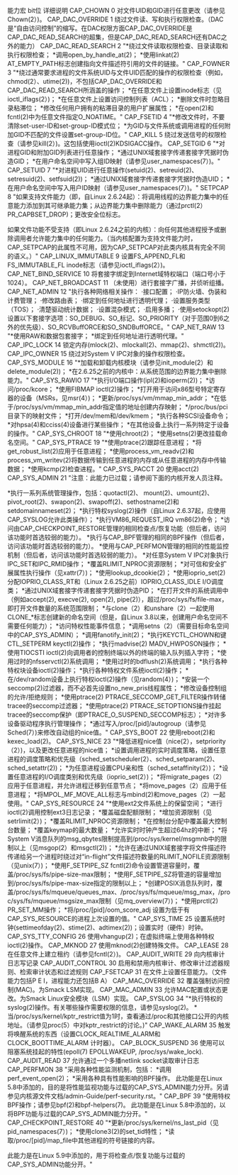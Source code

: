 能力宏	bit位	详细说明
CAP_CHOWN	0	对文件UID和GID进行任意更改（请参见Chown(2）)。
CAP_DAC_OVERRIDE	1	绕过文件读、写和执行权限检查。（DAC是“自由访问控制”的缩写。在DAC权限方面CAP_DAC_OVERRIDE是CAP_DAC_READ_SEARCH的超集，但是CAP_DAC_READ_SEARCH还有DAC之外的能力）
CAP_DAC_READ_SEARCH	2	"*绕过文件读取权限检查、目录读取和执行权限检查；
*调用open_by_handle_at(2)；
*使用linkat(2) AT_EMPTY_PATH标志创建指向文件描述符引用的文件的链接。"
CAP_FOWNER	3	"*绕过通常要求进程的文件系统UID与文件UID匹配的操作的权限检查（例如，chmod(2）、utime(2))，不包括CAP_DAC_OVERRIDE和CAP_DAC_READ_SEARCH所涵盖的操作；
*在任意文件上设置inode标志（见ioctl_iflags(2）)；
*在任意文件上设置访问控制列表（ACL）；
*删除文件时忽略目录粘滞位；
*修改任何用户拥有的粘滞目录的用户扩展属性；
*在open(2)和fcntl(2)中为任意文件指定O_NOATIME。"
CAP_FSETID	4	"*修改文件时，不要清除set-user-ID和set-group-ID模式位；
*为GID与文件系统或调用进程的任何附加GID不匹配的文件设置set-group-ID位。"
CAP_KILL	5	绕过发送信号的权限检查（请参见kill(2）)。这包括使用ioctl(2)KDSIGACC操作。
CAP_SETGID	6	"*对进程GID和附加GID列表进行任意操作；
*通过UNIX域套接字传递套接字凭据时伪造GID；
*在用户命名空间中写入组ID映射（请参见user_namespaces(7）)。"
CAP_SETUID	7	"*对进程UID进行任意操作(setuid(2)、setreuid(2)、setresuid(2)、setfsuid(2))；
*通过UNIX域套接字传递套接字凭据时伪造UID；
*在用户命名空间中写入用户ID映射（请参见user_namespaces(7）)。"
SETPCAP	8	"如果支持文件能力（即，自Linux 2.6.24起）：将调用线程的边界能力集中的任意能力添加到其可继承能力集；从边界能力集中删除能力（通过prctl(2）PR_CAPBSET_DROP)；更改安全位标志。

如果文件功能不受支持（即Linux 2.6.24之前的内核）：向任何其他进程授予或删除调用者允许能力集中的任何能力。（当内核配置为支持文件能力时，CAP_SETPCAP的此属性不可用，因为CAP_SETPCAP对此类内核具有完全不同的语义。）"
CAP_LINUX_IMMUTABLE	9	设置FS_APPEND_FL和FS_IMMUTABLE_FL inode标志（请参见ioctl_iflags(2）)。
CAP_NET_BIND_SERVICE	10	将套接字绑定到Internet域特权端口（端口号小于1024）。
CAP_NET_BROADCAST	11	（未使用）进行套接字广播，并侦听组播。
CAP_NET_ADMIN	12	"执行各种网络相关操作：
·接口配置；
·IP防火墙、伪装和计费管理；
·修改路由表；
·绑定到任何地址进行透明代理；
·设置服务类型（TOS）；
·清楚驱动统计数据；
·设置混杂模式；
·启用多播；
·使用setockopt(2)设置以下套接字选项：SO_DEBUG、SO_标记、SO_PRIORITY（对于范围0到6之外的优先级）、SO_RCVBuffORCE和SO_SNDBuffORCE。"
CAP_NET_RAW	13	"*使用RAW和数据包套接字；
*绑定到任何地址进行透明代理。"
CAP_IPC_LOCK	14	锁定内存(mlock(2)、mlockall(2)、mmap(2)、shmctl(2))。
CAP_IPC_OWNER	15	绕过对System V IPC对象的操作权限检查。
CAP_SYS_MODULE	16	"*加载和卸载内核模块（请参见init_module(2）和delete_module(2))；
*在2.6.25之前的内核中：从系统范围的边界能力集中删除能力。"
CAP_SYS_RAWIO	17	"*执行I/O端口操作(ipl(2)和ioperm(2))；
*访问/proc/kcore；
*使用FIBMAP ioctl(2)操作；
*打开用于访问x86型号特定寄存器的设备（MSRs，见msr(4）)；
*更新/proc/sys/vm/mmap_min_addr；
*在低于/proc/sys/vm/mmap_min_addr指定值的地址创建内存映射；
*/proc/bus/pci目录下的映射文件；
*打开/dev/mem和/dev/kmem；
*执行各种SCSI设备命令；
*对hpsa(4)和cciss(4)设备进行某些操作；
*在其他设备上执行一系列特定于设备的操作。"
CAP_SYS_CHROOT	18	"*使用chroot(2)；
*使用setns(2)更改挂载命名空间。"
CAP_SYS_PTRACE	19	"*使用ptrace(2)跟踪任意进程；
*将get_robust_list(2)应用于任意进程；
*使用process_vm_readv(2)和process_vm_writev(2)将数据传输到任意进程的内存或从任意进程的内存中传输数据；
*使用kcmp(2)检查进程。"
CAP_SYS_PACCT	20	使用acct(2)
CAP_SYS_ADMIN	21	"注意：此能力已过载；请参阅下面的内核开发人员注释。

*执行一系列系统管理操作，包括：quotactl(2)、 mount(2)、umount(2)、pivot_root(2)、swapon(2)、swapoff(2)、sethostname(2)和setdomainnameset(2)；
*执行特权syslog(2)操作（自Linux 2.6.37起，应使用CAP_SYSLOG允许此类操作）；
*执行VM86_REQUEST_IRQ vm86(2)命令；
*访问由CAP_CHECKPOINT_RESTORE管理的相同检查点/恢复功能（但后者，访问该功能时首选较弱的能力）。
*执行与CAP_BPF管理的相同的BPF操作（但后者，访问该功能时首选较弱的能力）。
*使用与CAP_PERFMON管理的相同的性能监控机制（但后者，访问该功能时首选较弱的能力）。
*对任意System V IPC对象执行IPC_SET和IPC_RMID操作；
*覆盖RLIMIT_NPROC资源限制；
*对可信和安全扩展属性执行操作（见xattr(7）)；
*使用lookup_dcookie(2)；
*使用ioprio_set(2)分配IOPRIO_CLASS_RT和（Linux 2.6.25之前）IOPRIO_CLASS_IDLE I/O调度类；
*通过UNIX域套接字传递套接字凭据时伪造PID；
*在打开文件的系统调用中（例如accept(2), execve(2), open(2), pipe(2)），超过/proc/sys/fs/file-max，即打开文件数量的系统范围限制；
*与clone（2）和unshare（2）一起使用 CLONE_*标志创建新的命名空间（但是，自Linux 3.8以来，创建用户命名空间不需要任何能力）；
*访问特权性能事件信息；
*调用setns（2）（需要目标命名空间中的CAP_SYS_ADMIN）；
*调用fanotify_init(2)；
*执行KEYCTL_CHOWN和键CTL_SETPERM keyctl(2)操作；
*执行madvise(2) MADV_HWPOSON操作；
*使用TIOCSTI ioctl(2)向调用者的控制终端以外的终端的输入队列插入字符；
*使用过时的nfsservctl(2)系统调用；
*使用过时的bdflush(2)系统调用；
*执行各种特权块设备ioctl(2)操作；
*执行各种特权文件系统ioctl(2)操作；
*在/dev/random设备上执行特权ioctl(2)操作（见random(4）)；
*安装一个seccomp(2)过滤器，而不必首先设置no_new_pris线程属性；
*修改设备控制组的允许/拒绝规则；
*使用ptrace(2) PTRACE_SECCOMP_GET_FILTER操作转储tracee的seccomp过滤器；
*使用ptrace(2) PTRACE_SETOPTIONS操作挂起tracee的seccomp保护（即PTRACE_O_SUSPEND_SECCOMP标志）；
*对许多设备驱动程序执行管理操作；
*通过写入/proc/[pid]/autogroup（请参见Sched(7）)来修改自动组的nice值。"
CAP_SYS_BOOT	22	使用reboot(2)和kexec_load(2)。
CAP_SYS_NICE	23	"*降低进程nice值（nice(2），setpriority（2）)，以及更改任意进程的nice值；
*设置调用进程的实时调度策略，设置任意进程的调度策略和优先级（sched_setscheduler(2）、sched_setparam(2)、sched_setattr(2))；
*为任意进程设置CPU亲和性（sched_setaffinity(2）)；
*设置任意进程的I/O调度类别和优先级（ioprio_set(2）)；
*将migrate_pages（2）应用于任意进程，并允许进程迁移到任意节点；
*将move_pages（2）应用于任意进程；
*将MPOL_MF_MOVE_ALL标志与mbind(2)和move_pages（2）一起使用。"
CAP_SYS_RESOURCE	24	"*使用ext2文件系统上的保留空间；
*进行ioctl(2)调用控制ext3日志记录；
*覆盖磁盘配额限制；
*增加资源限制（见setrlimit(2）)；
*覆盖RLIMIT_NPROC资源限制；
*在控制台分配中覆盖最大控制台数量；
*覆盖keymap的最大数量；
*允许实时时钟产生超过64hz的中断；
*将System V消息队列的msg_qbytes限制提高到/proc/sys/kernel/msgmnb中的限制以上（见msgop(2）和msgctl(2))；
*允许在通过UNIX域套接字将文件描述符传递给另一个进程时绕过对“in-flight”文件描述符数量的RLIMIT_NOFILE资源限制（见unix(7）)；
*使用F_SETPIPE_SZ fcntl(2)命令设置管道容量时，覆盖/proc/sys/fs/pipe-size-max限制；
*使用F_SETPIPE_SZ将管道的容量增加到/proc/sys/fs/pipe-max-size指定的限制以上；
*创建POSIX消息队列时，覆盖/proc/sys/fs/mqueue/queues_max、/proc/sys/fs/mqueue/msg_max，/proc/sys/fs/mqueue/msgsize_max限制（见mq_overview(7）)；
*使用prctl(2) PR_SET_MM操作；
*将/proc/[pid]/oom_score_adj 设置为低于有CAP_SYS_RESOURCE的进程上次设置的值。"
CAP_SYS_TIME	25	设置系统时钟(settimeofday(2)、stime(2)、adtimex(2))；设置实时（硬件）时钟。
CAP_SYS_TTY_CONFIG	26	使用vhangup(2)；在虚拟终端上使用各种特权ioctl(2)操作。
CAP_MKNOD	27	使用mknod(2)创建特殊文件。
CAP_LEASE	28	在任意文件上建立租约（请参见fcntl(2）)。
CAP_AUDIT_WRITE	29	向内核审计日志写记录
CAP_AUDIT_CONTROL	30	启用和禁用内核审计、修改审计过滤器规则、检索审计状态和过滤规则
CAP_FSETCAP	31	在文件上设置任意能力。（文件能力包括P E I，进程能力还包括B A）
CAP_MAC_OVERRIDE	32	覆盖强制访问控制(MAC)。为Smack LSM实现。
CAP_MAC_ADMIN	33	允许MAC配置或状态更改。为Smack Linux安全模块（LSM）实现。
CAP_SYSLOG	34	"*执行特权的syslog(2)操作。有关哪些操作需要权限的信息，请参见syslog(2)。
*当/proc/sys/kernel/kptr_restrict值为1时，查看通过/proc和其他接口公开的内核地址。（请参见proc(5）中对kptr_restrict的讨论。)"
CAP_WAKE_ALARM	35	触发将唤醒系统的东西（设置CLOCK_REALTIME_ALARM和CLOCK_BOOTTIME_ALARM 计时器）。
CAP_BLOCK_SUSPEND	36	使用可以阻塞系统挂起的特性(epoll(7) EPOLLWAKEUP, /proc/sys/wake_lock).
CAP_AUDIT_READ	37	允许通过一个多播netlink socket读取审计日志
CAP_PERFMON	38	"采用各种性能监测机制，包括：
*调用perf_event_open(2)；
*采用各种具有性能影响的BPF操作。
此功能是在Linux 5.8中添加的，目的是将性能监视功能与过载的CAP_SYS_ADMIN能力分开。另请参见内核源文件文档/admin-Guide/perf-security.rst。"
CAP_BPF	39	"使用特权BPF操作；请参见bpf(2)和bpf-helpers(7)。
此功能是在Linux 5.8中添加的，以将BPF功能与过载的CAP_SYS_ADMIN能力分开。"
CAP_CHECKPOINT_RESTORE	40	"*更新/proc/sys/kernel/ns_last_pid（见pid_namespaces(7）)；
*使用clone3(2)的set_tid特性；
*读取/proc/[pid]/map_file中其他进程的符号链接的内容。

此能力是在Linux 5.9中添加的，用于将检查点/恢复功能与过载的CAP_SYS_ADMIN功能分开。"
		
